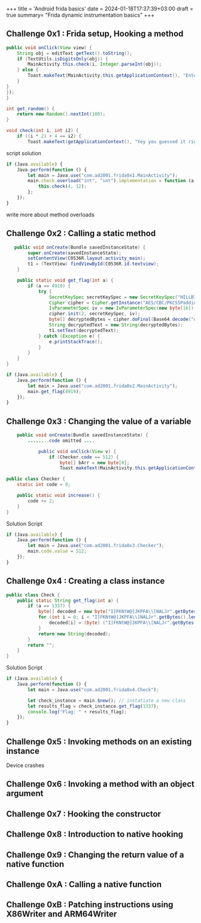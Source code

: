 +++
title = 'Android frida basics'
date = 2024-01-18T17:37:39+03:00
draft = true
summary= "Frida dynamic instrumentation basics"
+++

## Challenge 0x1 : Frida setup, Hooking a method

```java
public void onClick(View view) {
    String obj = editText.getText().toString();
    if (TextUtils.isDigitsOnly(obj)) {
        MainActivity.this.check(i, Integer.parseInt(obj));
    } else {
        Toast.makeText(MainActivity.this.getApplicationContext(), "Enter a valid number !!", 1).show();
    }
}
});
}

int get_random() {
    return new Random().nextInt(100);
}

void check(int i, int i2) {
    if ((i * 2) + 4 == i2) {
        Toast.makeText(getApplicationContext(), "Yey you guessed it right", 1).show();
```

script solution

```javascript
if (Java.available) {
    Java.perform(function () {
        let main = Java.use("com.ad2001.frida0x1.MainActivity");
        main.check.overload("int", "int").implementation = function (a, b) {
            this.check(4, 12);
        };
    });
}
```

write more about method overloads

## Challenge 0x2 : Calling a static method

```java
   public void onCreate(Bundle savedInstanceState) {
        super.onCreate(savedInstanceState);
        setContentView(C0536R.layout.activity_main);
        t1 = (TextView) findViewById(C0536R.id.textview);
    }

    public static void get_flag(int a) {
        if (a == 4919) {
            try {
                SecretKeySpec secretKeySpec = new SecretKeySpec("HILLBILLWILLBINN".getBytes(), "AES");
                Cipher cipher = Cipher.getInstance("AES/CBC/PKCS5Padding");
                IvParameterSpec iv = new IvParameterSpec(new byte[16]);
                cipher.init(2, secretKeySpec, iv);
                byte[] decryptedBytes = cipher.doFinal(Base64.decode("q7mBQegjhpfIAr0OgfLvH0t/D0Xi0ieG0vd+8ZVW+b4=", 0));
                String decryptedText = new String(decryptedBytes);
                t1.setText(decryptedText);
            } catch (Exception e) {
                e.printStackTrace();
            }
        }
    }
}
```

```javascript
if (Java.available) {
    Java.perform(function () {
        let main = Java.use("com.ad2001.frida0x2.MainActivity");
        main.get_flag(4919);
    });
}
```

## Challenge 0x3 : Changing the value of a variable

```java
    public void onCreate(Bundle savedInstanceState) {
        ........code omitted ....

            public void onClick(View v) {
                if (Checker.code == 512) {
                    byte[] bArr = new byte[0];
                    Toast.makeText(MainActivity.this.getApplicationContext(), "YOU WON!!!", 1).show();
```

```java
public class Checker {
    static int code = 0;

    public static void increase() {
        code += 2;
    }
}
```

Solution Script

```javascript
if (Java.available) {
    Java.perform(function () {
        let main = Java.use("com.ad2001.frida0x3.Checker");
        main.code.value = 512;
    });
}
```

## Challenge 0x4 : Creating a class instance

```java
public class Check {
    public static String get_flag(int a) {
        if (a == 1337) {
            byte[] decoded = new byte["I]FKNtW@]JKPFA\\[NALJr".getBytes().length];
            for (int i = 0; i < "I]FKNtW@]JKPFA\\[NALJr".getBytes().length; i++) {
                decoded[i] = (byte) ("I]FKNtW@]JKPFA\\[NALJr".getBytes()[i] ^ 15);
            }
            return new String(decoded);
        }
        return "";
    }
}
```

Solution Script

```javascript
if (Java.available) {
    Java.perform(function () {
        let main = Java.use("com.ad2001.frida0x4.Check");

        let check_instance = main.$new(); // instatiate a new class
        let results_flag = check_instance.get_flag(1337);
        console.log("Flag: " + results_flag);
    });
}
```

## Challenge 0x5 : Invoking methods on an existing instance

Device crashes

## Challenge 0x6 : Invoking a method with an object argument

## Challenge 0x7 : Hooking the constructor

## Challenge 0x8 : Introduction to native hooking

## Challenge 0x9 : Changing the return value of a native function

## Challenge 0xA : Calling a native function

## Challenge 0xB : Patching instructions using X86Writer and ARM64Writer
